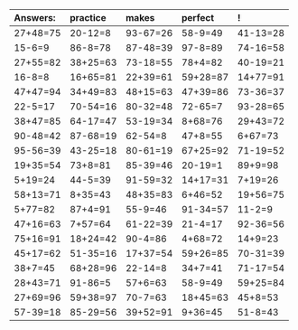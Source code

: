 | Answers: | practice | makes | perfect | ! |
| :--- | :--- | :--- | :--- | :--- |
| 27+48=75 | 20-12=8 | 93-67=26 | 58-9=49 | 41-13=28 | 
| 15-6=9 | 86-8=78 | 87-48=39 | 97-8=89 | 74-16=58 | 
| 27+55=82 | 38+25=63 | 73-18=55 | 78+4=82 | 40-19=21 | 
| 16-8=8 | 16+65=81 | 22+39=61 | 59+28=87 | 14+77=91 | 
| 47+47=94 | 34+49=83 | 48+15=63 | 47+39=86 | 73-36=37 | 
| 22-5=17 | 70-54=16 | 80-32=48 | 72-65=7 | 93-28=65 | 
| 38+47=85 | 64-17=47 | 53-19=34 | 8+68=76 | 29+43=72 | 
| 90-48=42 | 87-68=19 | 62-54=8 | 47+8=55 | 6+67=73 | 
| 95-56=39 | 43-25=18 | 80-61=19 | 67+25=92 | 71-19=52 | 
| 19+35=54 | 73+8=81 | 85-39=46 | 20-19=1 | 89+9=98 | 
| 5+19=24 | 44-5=39 | 91-59=32 | 14+17=31 | 7+19=26 | 
| 58+13=71 | 8+35=43 | 48+35=83 | 6+46=52 | 19+56=75 | 
| 5+77=82 | 87+4=91 | 55-9=46 | 91-34=57 | 11-2=9 | 
| 47+16=63 | 7+57=64 | 61-22=39 | 21-4=17 | 92-36=56 | 
| 75+16=91 | 18+24=42 | 90-4=86 | 4+68=72 | 14+9=23 | 
| 45+17=62 | 51-35=16 | 17+37=54 | 59+26=85 | 70-31=39 | 
| 38+7=45 | 68+28=96 | 22-14=8 | 34+7=41 | 71-17=54 | 
| 28+43=71 | 91-86=5 | 57+6=63 | 58-9=49 | 59+25=84 | 
| 27+69=96 | 59+38=97 | 70-7=63 | 18+45=63 | 45+8=53 | 
| 57-39=18 | 85-29=56 | 39+52=91 | 9+36=45 | 51-8=43 | 
